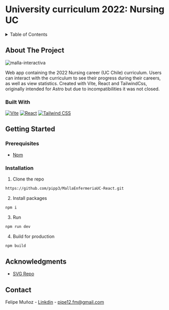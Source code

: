 # University curriculum 2022: Nursing UC

<details>
<summary>Table of Contents</summary>
  <ol>
    <li>
      <a href="#about-the-project">About The Project</a>
      <ul>
        <li><a href="#built-with">Built With</a></li>
      </ul>
    </li>
    <li>
        <a href="#getting-started">Getting Started</a>
        <ul>
        <li><a href="#prerequisites">Prerequisites</a></li>
        <li><a href="#installation">Installation</a></li>
      </ul>
    </li>
    <li><a href="#acknowledgments">Acknowledgments</a></li>
    <li><a href="#contact">Contact</a>
    </li>

  </ol>
</details>

## About The Project

![malla-interactiva](public/readme/malla.png)

Web app containing the 2022 Nursing career (UC Chile) curriculum. Users can interact with the curriculum to see their progress during their careers, as well as view statistics. Created with Vite, React and TailwindCss, originally intended for Astro but due to incompatibilities it was not closed.

### Built With

<div style="display: flex; gap: 4px;">
  <a href='https://vitejs.dev/'>
  <img src="https://img.shields.io/badge/vite-%23646CFF.svg?style=for-the-badge&logo=vite&logoColor=white" alt="Vite" />
  </a>
  <a href='https://react.dev/'>
  <img src="https://img.shields.io/badge/react-%2320232a.svg?style=for-the-badge&logo=react&logoColor=%2361DAFB" alt="React" />
  </a>
  <a href='https://tailwindcss.com/'>
  <img src="https://img.shields.io/badge/tailwindcss-%2338B2AC.svg?style=for-the-badge&logo=tailwind-css&logoColor=white" alt="Tailwind CSS" />
  </a>
</div>

## Getting Started

### Prerequisites

- [Npm](https://www.npmjs.com)

### Installation

1. Clone the repo

```bash
https://github.com/pipp3/MallaEnfermeriaUC-React.git
```

2. Install packages

```bash
npm i
```

3. Run

```bash
npm run dev
```

4. Build for production

```bash
npm build
```


## Acknowledgments

- [SVG Repo](https://www.svgrepo.com)

## Contact

Felipe Muñoz - [Linkdin](https://www.linkedin.com/in/felipemunozve/) - pipe12.fm@gmail.com
